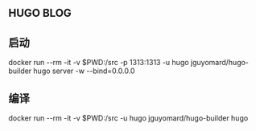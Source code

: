 ## HUGO BLOG

## 启动
docker run --rm -it -v $PWD:/src -p 1313:1313 -u hugo jguyomard/hugo-builder hugo server -w --bind=0.0.0.0

## 编译
docker run --rm -it -v $PWD:/src -u hugo jguyomard/hugo-builder hugo
